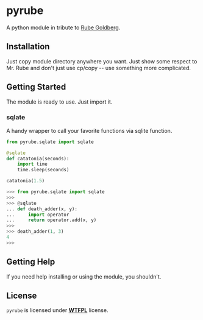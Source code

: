 # pyrube

A python module in tribute to [Rube Goldberg](https://en.wikipedia.org/wiki/Rube_Goldberg).

## Installation

Just copy module directory anywhere you want. Just show some respect to Mr. Rube and
don't just use cp/copy -- use something more complicated.

## Getting Started

The module is ready to use. Just import it.

### sqlate

A handy wrapper to call your favorite functions via sqlite function.

```python
from pyrube.sqlate import sqlate

@sqlate
def catatonia(seconds):
    import time
    time.sleep(seconds)

catatonia(1.5)
```

```python
>>> from pyrube.sqlate import sqlate
>>>
>>> @sqlate
... def death_adder(x, y):
...     import operator
...     return operator.add(x, y)
>>>
>>> death_adder(1, 3)
4
>>>
```

## Getting Help

If you need help installing or using the module, you shouldn't.

## License

`pyrube` is licensed under [**WTFPL**](LICENSE.txt) license.
